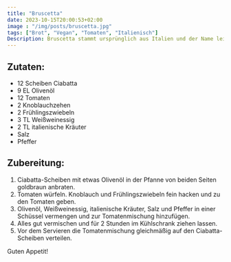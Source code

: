 ```yaml
---
title: "Bruscetta"
date: 2023-10-15T20:00:53+02:00
image : "/img/posts/bruscetta.jpg"
tags: ["Brot", "Vegan", "Tomaten", "Italienisch"]
Description: Bruscetta stammt ursprünglich aus Italien und der Name leitet sich vom italienischen Wort "bruscare" ab, was "anrösten" bedeutet, in Bezug auf das geröstete Brot, auf dem die Tomatenmischung serviert wird.
---
```


## Zutaten:
- 12 Scheiben Ciabatta
- 9 EL Olivenöl
- 12 Tomaten
- 2 Knoblauchzehen
- 2 Frühlingszwiebeln
- 3 TL Weißweinessig
- 2 TL italienische Kräuter
- Salz
- Pfeffer

## Zubereitung:
1. Ciabatta-Scheiben mit etwas Olivenöl in der Pfanne von beiden Seiten goldbraun anbraten.
2. Tomaten würfeln. Knoblauch und Frühlingszwiebeln fein hacken und zu den Tomaten geben.
3. Olivenöl, Weißweinessig, italienische Kräuter, Salz und Pfeffer in einer Schüssel vermengen und zur Tomatenmischung hinzufügen.
4. Alles gut vermischen und für 2 Stunden im Kühlschrank ziehen lassen.
5. Vor dem Servieren die Tomatenmischung gleichmäßig auf den Ciabatta-Scheiben verteilen.

Guten Appetit!
